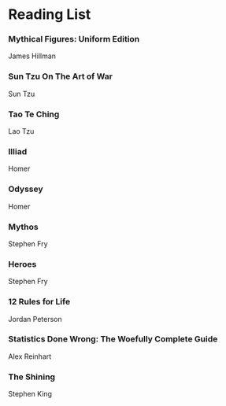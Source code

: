# Reading List

### Mythical Figures: Uniform Edition
James Hillman

### Sun Tzu On The Art of War
Sun Tzu

### Tao Te Ching
Lao Tzu

### Illiad 
Homer

### Odyssey
Homer

### Mythos
Stephen Fry

### Heroes
Stephen Fry

### 12 Rules for Life
Jordan Peterson

### Statistics Done Wrong: The Woefully Complete Guide
Alex Reinhart

### The Shining
Stephen King
